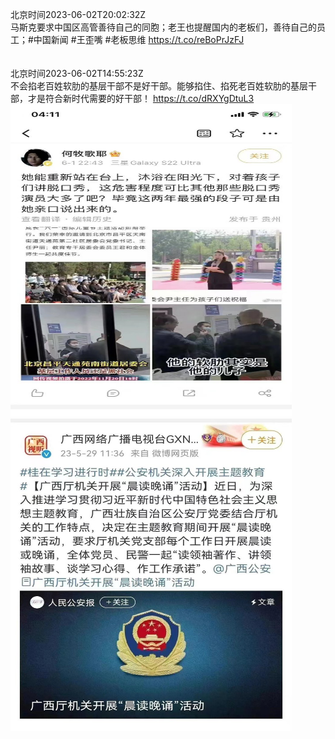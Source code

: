 北京时间2023-06-02T20:02:32Z<br>马斯克要求中国区高管善待自己的同胞；老王也提醒国内的老板们，善待自己的员工；#中国新闻 #王歪嘴 #老板思维
https://t.co/reBoPrJzFJ<br><br><br>北京时间2023-06-02T14:55:23Z<br>不会掐老百姓软肋的基层干部不是好干部。能够掐住、掐死老百姓软肋的基层干部，才是符合新时代需要的好干部！ https://t.co/dRXYgDtuL3<br><img src='/temp/image/2023/t-Month-6/1664526104139550720_0.jpg' width='450' height='500'><img src='/temp/image/2023/t-Month-6/1664526104139550720_1.jpg' width='450' height='500'><br><br>